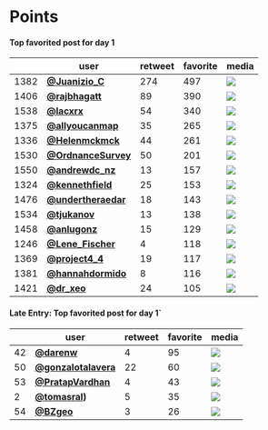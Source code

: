 # Points

#### Top favorited post for day 1
|      | user                                           |   retweet |   favorite | media                                                                                        |
|------|------------------------------------------------|-----------|------------|----------------------------------------------------------------------------------------------|
| 1382 | **[@Juanizio_C](https://t.co/7NtevAqkNd)**     |       274 |        497 | ![](http://pbs.twimg.com/media/Elv5tUaW0AA4CT-.jpg)                                          |
| 1406 | **[@rajbhagatt](https://t.co/0tQIrXrU0G)**     |        89 |        390 | ![](http://pbs.twimg.com/media/ElvsxU5VgAANXV5.jpg)                                          |
| 1538 | **[@lacxrx](https://t.co/0WeTc3o9Bw)**         |        54 |        340 | ![](http://pbs.twimg.com/media/EluFSpkWkAES1Tc.jpg)                                          |
| 1375 | **[@allyoucanmap](https://t.co/M4gV6u1Y6W)**   |        35 |        265 | ![](http://pbs.twimg.com/tweet_video_thumb/Elv-7GLW0AIHerq.jpg)                              |
| 1336 | **[@Helenmckmck](https://t.co/oCiTiiLpws)**    |        44 |        261 | ![](http://pbs.twimg.com/tweet_video_thumb/ElwYKDiXUAAqv4l.jpg)                              |
| 1530 | **[@OrdnanceSurvey](https://t.co/oPBbiF3x0x)** |        50 |        201 | ![](http://pbs.twimg.com/media/EluZQskXgAAAl2Y.jpg)                                          |
| 1550 | **[@andrewdc_nz](https://t.co/fcXAJxTLKo)**    |        13 |        157 | ![](http://pbs.twimg.com/media/ElswRHqU8AEPkqJ.jpg)                                          |
| 1324 | **[@kennethfield](https://t.co/GTG7dOGiGb)**   |        25 |        153 | ![](http://pbs.twimg.com/media/Elwds-QVkAARz9P.jpg)                                          |
| 1476 | **[@undertheraedar](https://t.co/RGzIpVCV1e)** |        18 |        143 | ![](http://pbs.twimg.com/media/Elu_MPwXUAEONFY.jpg)                                          |
| 1534 | **[@tjukanov](https://t.co/wZ79H8xL0q)**       |        13 |        138 | ![](http://pbs.twimg.com/media/Elk52mYWoAAzG9d.jpg)                                          |
| 1458 | **[@anlugonz](https://t.co/1xPPV8iGMt)**       |        15 |        129 | ![](http://pbs.twimg.com/media/ElvOEzbXEBEe4uv.jpg)                                          |
| 1246 | **[@Lene_Fischer](https://t.co/YFjdqZq2vL)**   |         4 |        118 | ![](http://pbs.twimg.com/media/Elw8XNnXUAcoeM1.jpg)                                          |
| 1369 | **[@project4_4](https://t.co/ut1yABaL2l)**     |        19 |        117 | ![](http://pbs.twimg.com/ext_tw_video_thumb/1322934085115850757/pu/img/yaMi-1QvkQl0doLS.jpg) |
| 1381 | **[@hannahdormido](https://t.co/SMzEgsChaF)**  |         8 |        116 | ![](http://pbs.twimg.com/media/Elv6DeVXEAIS1YS.jpg)                                          |
| 1421 | **[@dr_xeo](https://t.co/iedlP7Lhox)**         |        24 |        105 | ![](http://pbs.twimg.com/media/ElvhtlNXIAANwdV.jpg)                                          |

#### Late Entry: Top favorited post for day 1` 
|    | user                                            |   retweet |   favorite | media                                               |
|----|-------------------------------------------------|-----------|------------|-----------------------------------------------------|
| 42 | **[@darenw](https://t.co/rZ2gtbJmI4)**          |         4 |         95 | ![](http://pbs.twimg.com/media/Elyc4d4XUAEs09h.jpg) |
| 50 | **[@gonzalotalavera](https://t.co/I6UNoGYVOx)** |        22 |         60 | ![](http://pbs.twimg.com/media/ElyMGZFWkAA7Fx2.jpg) |
| 53 | **[@PratapVardhan](https://t.co/WTT8WM17qy)**   |         4 |         43 | ![](http://pbs.twimg.com/media/Elx5722WkAEOOMf.jpg) |
|  2 | **[@tomasral](https://t.co/khysneCwjM))**       |         5 |         35 | ![](http://pbs.twimg.com/media/El2FR9gXUAAU3Uf.jpg) |
| 54 | **[@BZgeo](https://t.co/LavH2067O2)**           |         3 |         26 | ![](http://pbs.twimg.com/media/Elx0-fPXIAc9JGJ.png) |

